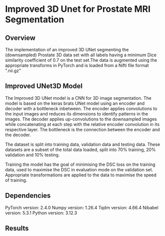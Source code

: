 # Improved 3D Unet for Prostate MRI Segmentation

## Overview

The implementation of an improved 3D UNet segmenting the (downsampled) Prostate 3D data set with all labels having a minimum Dice similarity coefficient of 0.7 on the test set.The data is augmented using the appropriate transforms in PyTorch and is loaded from a Nifti file format ".nii.gz"


## Improved UNet3D Model

The Improved 3D UNet model is a CNN for 3D image segmentation.
The model is based on the keras brats UNet model using an encoder and decoder with a bottleneck inbetween. The encoder applies convolutions to the input images and reduces its dimensions to identify patterns in the images. The decoder applies up-convolutions to the downsampled images while concatenating at each step  with the relative encoder convolution in its respective layer. The bottleneck is the connection between the encoder and the decoder.

The dataset is split into training data, validation data and testing data. 
These datasets are a subset of the total data loaded, split into 70% training, 20% validation and 10% testing.

Training the model has the goal of minimising the DSC loss on the training data, used to maximise
the DSC in evaluation mode on the validation set. Appropriate transformations are applied to the 
data to maximise the speed of training.

## Dependencies

PyTorch version: 2.4.0
Numpy version: 1.26.4
Tqdm version: 4.66.4
Nibabel version: 5.3.1
Python version: 3.12.3

## Results